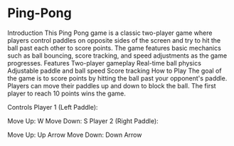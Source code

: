 # Ping-Pong
Introduction
This Ping Pong game is a classic two-player game where players control paddles on opposite sides of the screen and try to hit the ball past each other to score points. The game features basic mechanics such as ball bouncing, score tracking, and speed adjustments as the game progresses.
Features
Two-player gameplay
Real-time ball physics
Adjustable paddle and ball speed
Score tracking
How to Play
The goal of the game is to score points by hitting the ball past your opponent's paddle. Players can move their paddles up and down to block the ball. The first player to reach 10 points wins the game.

Controls
Player 1 (Left Paddle):

Move Up: W
Move Down: S
Player 2 (Right Paddle):

Move Up: Up Arrow
Move Down: Down Arrow


